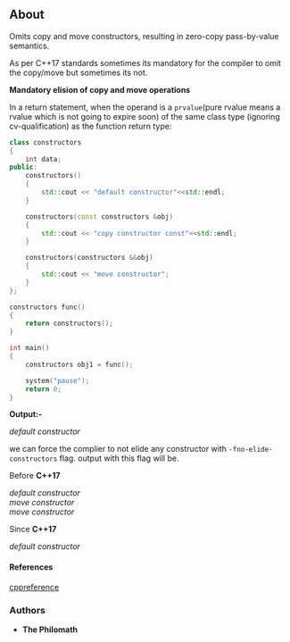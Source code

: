 ## About
Omits copy and move constructors, resulting in zero-copy pass-by-value semantics.

As per C++17 standards sometimes its mandatory for the compiler to omit the copy/move but sometimes its not.

**Mandatory elision of copy and move operations**

In a return statement, when the operand is a `prvalue`(pure rvalue means a rvalue which is not going to expire soon) of the same class type (ignoring cv-qualification) as the function return type:
```cpp
class constructors
{
    int data;
public:
    constructors()
    {
        std::cout << "default constructor"<<std::endl;
    }

    constructors(const constructors &obj)
    {
        std::cout << "copy constructor const"<<std::endl;
    }

    constructors(constructors &&obj)
    {
        std::cout << "move constructor";
    }
};

constructors func()
{
    return constructors();
}

int main()
{
    constructors obj1 = func();

    system("pause");
    return 0;
}
```

**Output:-**

_default constructor_

we can force the complier to not elide any constructor with `-fno-elide-constructors` flag. output with this flag will be.

Before **C++17**

  _default constructor  
   move constructor  
   move constructor_

Since **C++17**

  _default constructor_


#### References
[cppreference](https://en.cppreference.com/w/cpp/language/copy_elision)

### Authors

* **The Philomath**
